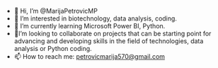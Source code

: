 - 👋 Hi, I’m @MarijaPetrovicMP
- 👀 I’m interested in biotechnology, data analysis, coding.
- 🌱 I’m currently learning Microsoft Power BI, Python.
- 💞️I’m looking to collaborate on projects that can be starting point for advancing and developing skills in the field of technologies, data analysis or Python coding.
- 📫 How to reach me: petrovicmarija570@gmail.com 


<!---
MarijaPetrovicMP/MarijaPetrovicMP is a ✨ special ✨ repository because its `README.md` (this file) appears on your GitHub profile.
You can click the Preview link to take a look at your changes.
--->
